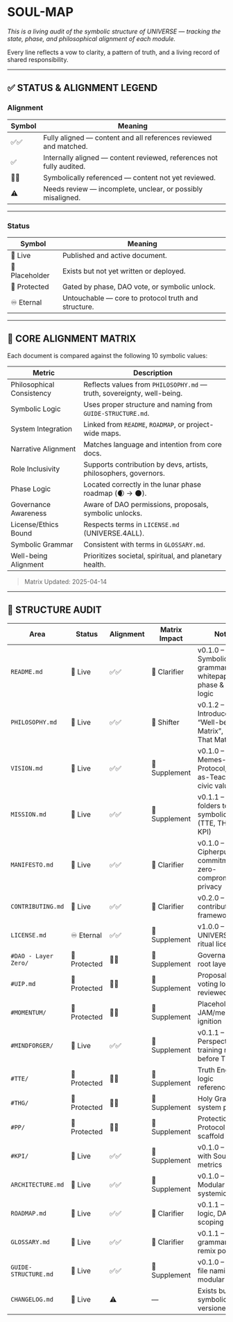 # SOUL-MAP

_This is a living audit of the symbolic structure of UNIVERSE — tracking the state, phase, and philosophical alignment of each module._

Every line reflects a vow to clarity, a pattern of truth, and a living record of shared responsibility.

---

## ✅ STATUS & ALIGNMENT LEGEND

### Alignment

| Symbol   | Meaning |
|----------|---------|
| ✅✅       | Fully aligned — content and all references reviewed and matched. |
| ✅         | Internally aligned — content reviewed, references not fully audited. |
| 🔗✅       | Symbolically referenced — content not yet reviewed. |
| ⚠️         | Needs review — incomplete, unclear, or possibly misaligned. |

---

### Status

| Symbol         | Meaning |
|----------------|---------|
| 📘 Live         | Published and active document. |
| 📎 Placeholder  | Exists but not yet written or deployed. |
| 🔐 Protected    | Gated by phase, DAO vote, or symbolic unlock. |
| ♾️ Eternal      | Untouchable — core to protocol truth and structure. |

---

## 🧬 CORE ALIGNMENT MATRIX

Each document is compared against the following 10 symbolic values:

| Metric                  | Description |
|--------------------------|-------------|
| Philosophical Consistency | Reflects values from `PHILOSOPHY.md` — truth, sovereignty, well-being. |
| Symbolic Logic           | Uses proper structure and naming from `GUIDE-STRUCTURE.md`. |
| System Integration       | Linked from `README`, `ROADMAP`, or project-wide maps. |
| Narrative Alignment      | Matches language and intention from core docs. |
| Role Inclusivity         | Supports contribution by devs, artists, philosophers, governors. |
| Phase Logic              | Located correctly in the lunar phase roadmap (🌒 → 🌑). |
| Governance Awareness     | Aware of DAO permissions, proposals, symbolic unlocks. |
| License/Ethics Bound     | Respects terms in `LICENSE.md` (UNIVERSE.4ALL). |
| Symbolic Grammar         | Consistent with terms in `GLOSSARY.md`. |
| Well-being Alignment     | Prioritizes societal, spiritual, and planetary health. |

> Matrix Updated: 2025-04-14

---

## 📂 STRUCTURE AUDIT

| Area                  | Status          | Alignment | Matrix Impact | Notes |
|-----------------------|-----------------|-----------|----------------|-------|
| `README.md`           | 📘 Live         | ✅✅       | 🔸 Clarifier   | v0.1.0 – Symbolic grammar, whitepaper, phase & path logic |
| `PHILOSOPHY.md`       | 📘 Live         | ✅✅       | 🔺 Shifter     | v0.1.2 – Introduced “Well-being Matrix”, “Truth That Matters” |
| `VISION.md`           | 📘 Live         | ✅✅       | 🔹 Supplement  | v0.1.0 – Memes-as-Protocol, Tool-as-Teacher, civic values |
| `MISSION.md`          | 📘 Live         | ✅✅       | 🔹 Supplement  | v0.1.1 – Maps folders to symbolic roles (TTE, THG, PP, KPI) |
| `MANIFESTO.md`        | 📘 Live         | ✅✅       | 🔸 Clarifier   | v0.1.0 – Cipherpunk commitment, zero-compromise on privacy |
| `CONTRIBUTING.md`     | 📘 Live         | ✅✅       | 🔸 Clarifier   | v0.2.0 – 7-path contribution framework |
| `LICENSE.md`          | ♾️ Eternal      | ✅✅       | 🔹 Supplement  | v1.0.0 – UNIVERSE.4ALL ritual license |
| `#DAO - Layer Zero/`  | 🔐 Protected    | 🔗✅       | 🔹 Supplement  | Governance root layer |
| `#UIP.md`             | 🔐 Protected    | 🔗✅       | 🔹 Supplement  | Proposals & voting logic not reviewed |
| `#MOMENTUM/`          | 🔐 Protected    | 🔗✅       | 🔹 Supplement  | Placeholder: JAM/memetic ignition |
| `#MINDFORGER/`        | 📘 Live         | ✅✅       | 🔹 Supplement  | v0.1.1 – Perspective training ritual before TTE |
| `#TTE/`               | 🔐 Protected    | 🔗✅       | 🔹 Supplement  | Truth Engine logic referenced |
| `#THG/`               | 🔐 Protected    | 🔗✅       | 🔹 Supplement  | Holy Grail system pending |
| `#PP/`                | 🔐 Protected    | 🔗✅       | 🔹 Supplement  | Protection Protocol scaffold |
| `#KPI/`               | 📘 Live         | ✅✅       | 🔹 Supplement  | v0.1.0 – KPI with Soul metrics |
| `ARCHITECTURE.md`     | 📘 Live         | ✅✅       | 🔹 Supplement  | v0.1.0 – Modular systemic logic |
| `ROADMAP.md`          | 📘 Live         | ✅✅       | 🔸 Clarifier   | v0.1.1 – Phase logic, DAO scoping |
| `GLOSSARY.md`         | 📘 Live         | ✅✅       | 🔸 Clarifier   | v0.1.1 – Symbol grammar + remix policy |
| `GUIDE-STRUCTURE.md`  | 📘 Live         | ✅✅       | 🔹 Supplement  | v0.1.0 – Ritual file naming + modular layout |
| `CHANGELOG.md`        | 📘 Live         | ⚠️        | —              | Exists but not symbolically versioned yet |
